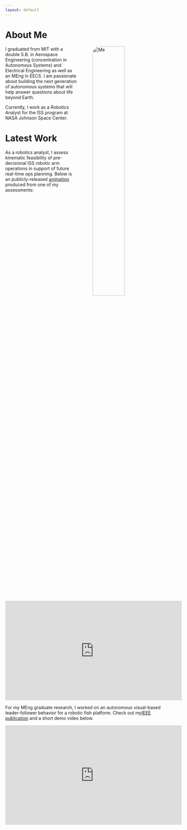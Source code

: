 ```yaml
---
layout: default
---
```


<style>
    .profile {
    display: block;
    float: right;
    margin-left: 50px;
    border-radius: 20px;
    }
</style>

# About Me

<p><img class="profile" align="right" src="https://juansala.github.io/media/Images/leeb-copy.jpg" alt="Me" style="width:45%" /></p>

I graduated from MIT with a double S.B. in Aerospace Engineering (concentration in Autonomous Systems) and Electrical Engineering as well as an MEng in EECS. I am passionate about building the next generation of autonomous systems that will help answer questions about life beyond Earth. 

Currently, I work as a Robotics Analyst for the ISS program at NASA Johnson Space Center.

# Latest Work

As a robotics analyst, I assess kinematic feasibility of pre-decisional ISS robotic arm operations in support of future real-time ops planning. Below is an publicly-released [animation](https://ntrs.nasa.gov/citations/20230013248) produced from one of my assessments:

<p align="center">
<iframe 
    width="560" 
    height="315" 
    src="https://www.youtube.com/embed/tUptC2nOB3I?si=2bxPhpAmcmF3bgG2" 
    title="YouTube video player" 
    frameborder="0" 
    allow="accelerometer; autoplay; clipboard-write; encrypted-media; gyroscope; picture-in-picture; web-share" 
    allowfullscreen>
</iframe>
</p>

For my MEng graduate research, I worked on an autonomous visual-based leader-follower behavior for a robotic fish platform. Check out my[IEEE publication](https://ieeexplore.ieee.org/document/9965882) and a short demo video below.

<p align="center">
<iframe 
    width="560" 
    height="315" 
    src="https://www.youtube.com/embed/zDGuRk9I2oY" 
    title="YouTube video player" 
    frameborder="0" 
    allow="accelerometer; autoplay; clipboard-write; encrypted-media; gyroscope; picture-in-picture; web-share" 
    allowfullscreen>
</iframe>
</p>

<!-- <object data="https://juansala.github.io/media/Docs/IEEE_AUV_2022_SoFi_Final.pdf" type="application/pdf" width="700px" height="700px">
    <embed src="https://juansala.github.io/media/Docs/IEEE_AUV_2022_SoFi_Final.pdf">
        <p>This browser does not support PDFs. Please download the PDF to view it: <a href="https://juansala.github.io/media/Docs/IEEE_AUV_2022_SoFi_Final.pdf">Download PDF</a>.</p>
    </embed>
</object> -->